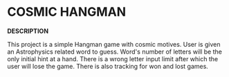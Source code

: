# **COSMIC HANGMAN**

**DESCRIPTION**

This project is a simple Hangman game with cosmic motives. User is given an Astrophysics related word to guess. Word's number of letters will be the only initial hint at a hand. There is a wrong letter input limit after which the user will lose the game. There is also tracking for won and lost games.